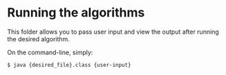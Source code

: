 # Running the algorithms

This folder allows you to pass user input and view the output after running the desired algorithm.

On the command-line, simply:
```
$ java {desired_file}.class {user-input}
```